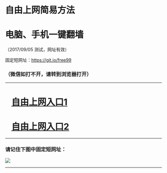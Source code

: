 ﻿# 自由上网简易方法

# 电脑、手机一键翻墙

（2017/09/05 测试，网址有效）

固定短网址：https://git.io/free99

### （微信如打不开，请转到浏览器打开）


***





# &nbsp;&nbsp; <a href="http://ft3173830137.fwq-tz1001.xyz/fwqtz01.html?t=090500118554 " target="_blank">自由上网入口1</a>
# &nbsp;&nbsp; <a href="http://ft2399911230.fwq-tz1002.xyz/fwqtz02.html?t=09050019875 " target="_blank">自由上网入口2</a>
***

### 请记住下图中固定短网址：

<img src="https://s3-us-west-2.amazonaws.com/fwq-1001/yjfq-20170905okok.png" /> 


***

